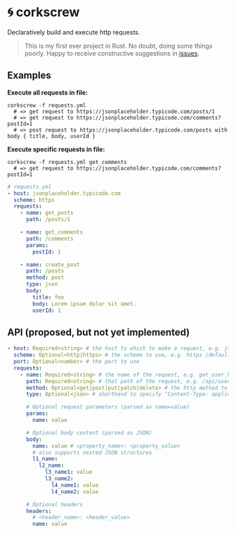# 🌀 corkscrew

Declaratively build and execute http requests.

> This is my first ever project in Rust. No doubt, doing some things poorly. Happy to receive constructive suggestions in [issues](https://github.com/nixpig/corkscrew/issues).

## Examples

**Execute all requests in file:**

```shell
corkscrew -f requests.yml
  # => get request to https://jsonplaceholder.typicode.com/posts/1
  # => get request to https://jsonplaceholder.typicode.com/comments?postId=1
  # => post request to https://jsonplaceholder.typicode.com/posts with body { title, body, userId }
```

**Execute specific requests in file:**

```shell
corkscrew -f requests.yml get_comments
  # => get request to https://jsonplaceholder.typicode.com/comments?postId=1
```

```yaml
# requests.yml
- host: jsonplaceholder.typicode.com
  scheme: https
  requests:
    - name: get_posts
      path: /posts/1

    - name: get_comments
      path: /comments
      params:
        postId: 1

    - name: create_post
      path: /posts
      method: post
      type: json
      body:
        title: foo
        body: Lorem ipsum dolar sit amet.
        userId: 1
```

## API (proposed, but not yet implemented)

```yaml
- host: Required<string> # the host to which to make a request, e.g. jsonplaceholder.typicode.com
  scheme: Optional<http|https> # the scheme to use, e.g. https (default: http)
  port: Optional<number> # the port to use
  requests:
    - name: Required<string> # the name of the request, e.g. get_user_by_id
      path: Required<string> # that path of the request, e.g. /api/user
      method: Optional<get|post|put|patch|delete> # the http method to use, e.g. post (default: get)
      type: Optional<json> # shorthand to specify "Content-Type: application/json" (default: text)

      # Optional request parameters (parsed as name=value)
      params:
        name: value

      # Optional body content (parsed as JSON)
      body:
        name: value # <property_name>: <property_value>
        # also supports nested JSON structures
        l1_name:
          l2_name:
            l3_name1: value
            l3_name2:
              l4_name1: value
              l4_name2: value

      # Optional headers
      headers:
        # <header_name>: <header_value>
        name: value
```
